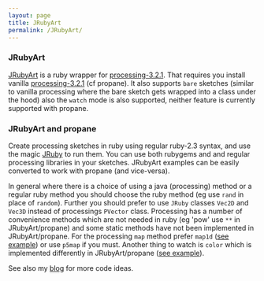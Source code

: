 ```yaml
---
layout: page
title: JRubyArt
permalink: /JRubyArt/
---
```

### JRubyArt ###
[JRubyArt][jruby_art] is a ruby wrapper for [processing-3.2.1][processing]. That requires you install vanilla [processing-3.2.1][processing] (cf propane). It also supports `bare` sketches (similar to vanilla processing where the bare sketch gets wrapped into a class under the hood) also the `watch` mode is also supported, neither feature is currently supported with propane.

### JRubyArt and propane ###

Create processing sketches in ruby using regular ruby-2.3 syntax, and use the magic [JRuby][jruby] to run them. You can use both rubygems and and regular processing libraries in your sketches. JRubyArt examples can be easily converted to work with propane (and vice-versa).

In general where there is a choice of using a java (processing) method or a regular ruby method you should choose the ruby method (eg use `rand` in place of `random`). Further you should prefer to use `JRuby` classes `Vec2D` and `Vec3D` instead of processings `PVector` class. Processing has a number of convenience methods which are not needed in ruby (eg 'pow' use `**` in JRubyArt/propane) and some static methods have not been implemented in JRubyArt/propane. For the processing `map` method prefer `map1d` ([see example][map1d]) or use `p5map` if you must. Another thing to watch is `color` which is implemented differently in JRubyArt/propane ([see example][color]).

See also my [blog][blog] for more code ideas.
  
[jruby]: https://jruby.org
[processing]: https://processing.org

[jruby_art]: https://ruby-processing.github.io/index.html
[color]: https://github.com/ruby-processing/JRubyArt-examples/blob/master/processing_app/basics/color/creating.rb
[map1d]: https://github.com/ruby-processing/JRubyArt-examples/blob/master/processing_app/basics/arrays/array.rb
[blog]:https://monkstone.github.io/
